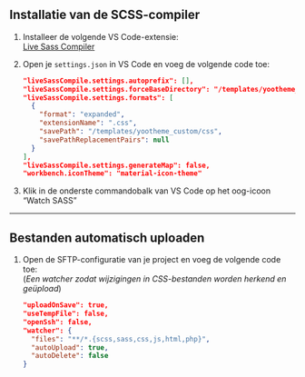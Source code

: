 ## Installatie van de SCSS-compiler

1. Installeer de volgende VS Code-extensie:  
   [Live Sass Compiler](https://marketplace.visualstudio.com/items?itemName=glenn2223.live-sass)

2. Open je `settings.json` in VS Code en voeg de volgende code toe:

   ```json
   "liveSassCompile.settings.autoprefix": [],
   "liveSassCompile.settings.forceBaseDirectory": "/templates/yootheme_custom/scss",
   "liveSassCompile.settings.formats": [
     {
       "format": "expanded",
       "extensionName": ".css",
       "savePath": "/templates/yootheme_custom/css",
       "savePathReplacementPairs": null
     }
   ],
   "liveSassCompile.settings.generateMap": false,
   "workbench.iconTheme": "material-icon-theme"
   ```

3. Klik in de onderste commandobalk van VS Code op het oog-icoon “Watch SASS”

---

## Bestanden automatisch uploaden

1. Open de SFTP-configuratie van je project en voeg de volgende code toe:  
   (*Een watcher zodat wijzigingen in CSS-bestanden worden herkend en geüpload*)

   ```json
   "uploadOnSave": true,
   "useTempFile": false,
   "openSsh": false,
   "watcher": {
     "files": "**/*.{scss,sass,css,js,html,php}",
     "autoUpload": true,
     "autoDelete": false
   }
   ```
